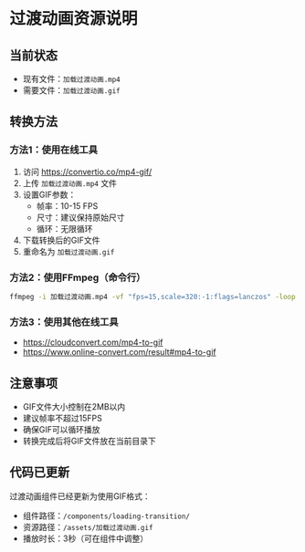 # 过渡动画资源说明

## 当前状态
- 现有文件：`加载过渡动画.mp4`
- 需要文件：`加载过渡动画.gif`

## 转换方法

### 方法1：使用在线工具
1. 访问 https://convertio.co/mp4-gif/
2. 上传 `加载过渡动画.mp4` 文件
3. 设置GIF参数：
   - 帧率：10-15 FPS
   - 尺寸：建议保持原始尺寸
   - 循环：无限循环
4. 下载转换后的GIF文件
5. 重命名为 `加载过渡动画.gif`

### 方法2：使用FFmpeg（命令行）
```bash
ffmpeg -i 加载过渡动画.mp4 -vf "fps=15,scale=320:-1:flags=lanczos" -loop 0 加载过渡动画.gif
```

### 方法3：使用其他在线工具
- https://cloudconvert.com/mp4-to-gif
- https://www.online-convert.com/result#mp4-to-gif

## 注意事项
- GIF文件大小控制在2MB以内
- 建议帧率不超过15FPS
- 确保GIF可以循环播放
- 转换完成后将GIF文件放在当前目录下

## 代码已更新
过渡动画组件已经更新为使用GIF格式：
- 组件路径：`/components/loading-transition/`
- 资源路径：`/assets/加载过渡动画.gif`
- 播放时长：3秒（可在组件中调整） 